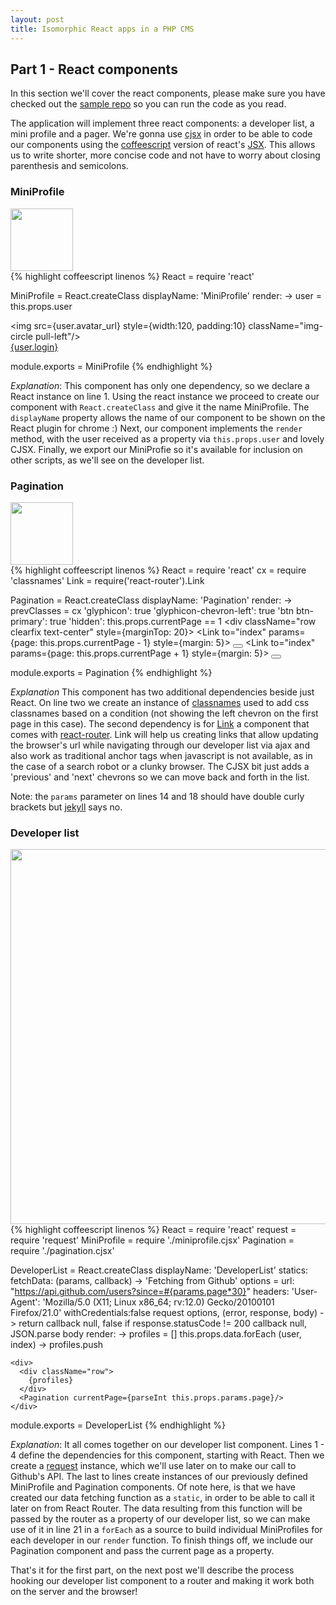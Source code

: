 ```yaml
---
layout: post
title: Isomorphic React apps in a PHP CMS
---
```


## Part 1 - React components

In this section we'll cover the react components, please make sure you have checked out the [sample repo](https://github.com/ericescalante/isomorphic-post-code) so you can run the code as you read.

The application will implement three react components: a developer list, a mini profile and a pager. We're gonna use [cjsx](https://github.com/jsdf/coffee-react) in order to be able to code our components using the [coffeescript](http://coffeescript.org/) version of react's [JSX](https://facebook.github.io/react/docs/jsx-in-depth.html). This allows us to write shorter, more concise code and not have to worry about closing parenthesis and semicolons. 

### MiniProfile
<div class="profiles">
  <image src="/public/miniprofile.png" style="width:100px;"/>
</div> 
{% highlight coffeescript linenos %}
React = require 'react'

MiniProfile = React.createClass
  displayName: 'MiniProfile'
  render: ->
    user = this.props.user
    <div className="pull-left">
      <img src={user.avatar_url} style={width:120, padding:10} className="img-circle pull-left"/>
      <div className="text-center">
        <a href={user.html_url} target="_blank"><span className="label label-info">{user.login}</span></a>
      </div>
    </div>

module.exports = MiniProfile
{% endhighlight %}

*Explanation*: This component has only one dependency, so we declare a React instance on line 1. Using the react instance we proceed to create our component with `React.createClass` and give it the name MiniProfile. The `displayName` property allows the name of our component to be shown on the React plugin for chrome :)
Next, our component implements the `render` method, with the user received as a property via `this.props.user` and lovely CJSX. 
Finally, we export our MiniProfie so it's available for inclusion on other scripts, as we'll see on the developer list.

### Pagination
<div class="profiles">
  <image src="/public/pagination.png" style="width:100px;"/>
</div> 
{% highlight coffeescript linenos %}
React = require 'react'
cx = require 'classnames'
Link = require('react-router').Link

Pagination = React.createClass
  displayName: 'Pagination'
  render: ->
    prevClasses = cx
      'glyphicon': true
      'glyphicon-chevron-left': true
      'btn btn-primary': true
      'hidden': this.props.currentPage == 1
    <div className="row clearfix text-center" style={marginTop: 20}>
      <Link to="index" params={page: this.props.currentPage - 1} style={margin: 5}>
        <button className={prevClasses}>
        </button>
      </Link>
      <Link to="index" params={page: this.props.currentPage + 1} style={margin: 5}>
        <button className="glyphicon glyphicon-chevron-right btn btn-primary">
        </button>
      </Link>
    </div>

module.exports = Pagination
{% endhighlight %}

*Explanation* This component has two additional dependencies beside just React. On line two we create an instance of [classnames](https://www.npmjs.com/package/classnames) used to add css classnames based on a condition (not showing the left chevron on the first page in this case). The second dependency is for [Link](http://rackt.github.io/react-router/#Link) a component that comes with [react-router](https://github.com/rackt/react-router). Link will help us creating links that allow updating the browser's url while navigating through our developer list via ajax and also work as traditional anchor tags when javascript is not available, as in the case of a search robot or a clunky browser. The CJSX bit just adds a 'previous' and 'next' chevrons so we can move back and forth in the list.

Note: the `params` parameter on lines 14 and 18 should have double curly brackets but [jekyll](http://jekyllrb.com/) says no. 

### Developer list
<div class="profiles">
  <image src="/public/developerlist.png" style="width:600px;"/>
</div> 
{% highlight coffeescript linenos %}
React = require 'react'
request = require 'request'
MiniProfile = require './miniprofile.cjsx'
Pagination = require './pagination.cjsx'

DeveloperList = React.createClass
  displayName: 'DeveloperList'
  statics:
    fetchData: (params, callback) ->
      'Fetching from Github'
      options =
        url: "https://api.github.com/users?since=#{params.page*30}"
        headers:
          'User-Agent': 'Mozilla/5.0 (X11; Linux x86_64; rv:12.0) Gecko/20100101 Firefox/21.0'
        withCredentials:false
      request options, (error, response, body) ->
        return callback null, false if response.statusCode != 200
        callback null, JSON.parse body
  render: ->
    profiles = []
    this.props.data.forEach (user, index) ->
      profiles.push <MiniProfile key={index} user={user}/>

    <div>
      <div className="row">
        {profiles}
      </div>
      <Pagination currentPage={parseInt this.props.params.page}/>
    </div>

module.exports = DeveloperList
{% endhighlight %}

*Explanation*: It all comes together on our developer list component. Lines 1 - 4 define the dependencies for this component, starting with React. Then we create a [request](https://www.npmjs.com/package/request) instance, which we'll use later on to make our call to Github's API. The last to lines create instances of our previously defined MiniProfile and Pagination components.
Of note here, is that we have created our data fetching function as a `static`, in order to be able to call it later on from React Router. The data resulting from this function will be passed by the router as a property of our developer list, so we can make use of it in line 21 in a `forEach` as a source to build individual MiniProfiles for each developer in our `render` function. To finish things off, we include our Pagination component and pass the current page as a property.


That's it for the first part, on the next post we'll describe the process hooking our developer list component to a router and making it work both on the server and the browser!
